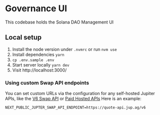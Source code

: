 # Governance UI

This codebase holds the Solana DAO Management UI 

## Local setup

1. Install the node version under `.nvmrc` or run `nvm use`
2. Install dependencies `yarn`
3. `cp .env.sample .env`
4. Start server locally `yarn dev`
5. Visit http://localhost:3000/


### Using custom Swap API endpoints

You can set custom URLs via the configuration for any self-hosted Jupiter APIs, like the [V6 Swap API](https://station.jup.ag/docs/apis/self-hosted) or [Paid Hosted APIs](https://station.jup.ag/docs/apis/self-hosted#paid-hosted-apis) Here is an example:

```
NEXT_PUBLIC_JUPTER_SWAP_API_ENDPOINT=https://quote-api.jup.ag/v6
```